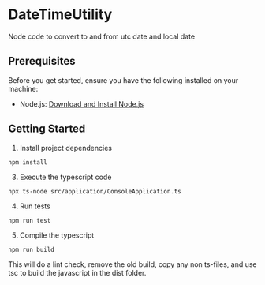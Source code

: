 # DateTimeUtility
Node code to convert to and from utc date and local date

## Prerequisites

Before you get started, ensure you have the following installed on your machine:

- Node.js: [Download and Install Node.js](https://nodejs.org/)

## Getting Started

1. Install project dependencies

`
   npm install
`

3. Execute the typescript code

`
   npx ts-node src/application/ConsoleApplication.ts
`

4. Run tests

`
   npm run test
`

5. Compile the typescript

`
   npm run build
`

This will do a lint check, remove the old build, copy any non ts-files, and use tsc to build the javascript in the dist folder.
